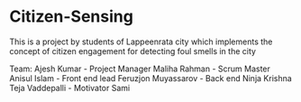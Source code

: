 # Citizen-Sensing
This is a project by students of Lappeenrata city which implements the concept of citizen engagement for detecting foul smells in the city

Team:
Ajesh Kumar - Project Manager
Maliha Rahman - Scrum Master
Anisul Islam - Front end lead
Feruzjon Muyassarov - Back end Ninja
Krishna Teja Vaddepalli - Motivator
Sami
